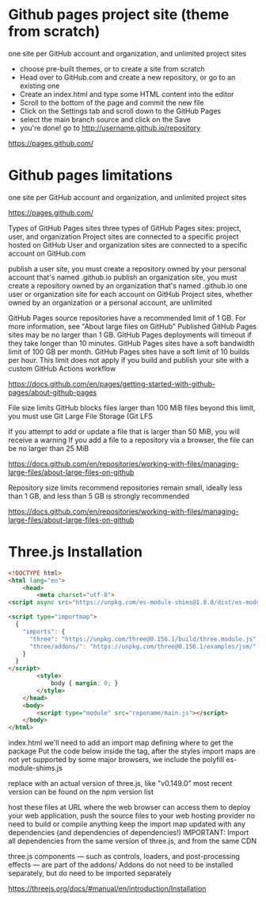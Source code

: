 # Github pages project site (theme from scratch)
one site per GitHub account and organization, and unlimited project sites
- choose pre-built themes, or to create a site from scratch
- Head over to GitHub.com and create a new repository, or go to an existing one
- Create an index.html and type some HTML content into the editor
- Scroll to the bottom of the page and commit the new file
- Click on the Settings tab and scroll down to the GitHub Pages
- select the main branch source and click on the Save
- you're done! go to http://username.github.io/repository

https://pages.github.com/



# Github pages limitations
one site per GitHub account and organization,
and unlimited project sites

https://pages.github.com/

Types of GitHub Pages sites
three types of GitHub Pages sites: project, user, and organization
Project sites are connected to a specific project hosted on GitHub
User and organization sites are connected to a specific account on GitHub.com

publish a user site, you must create a repository owned by your personal account that's named <username>.github.io
publish an organization site, you must create a repository owned by an organization that's named <organization>.github.io
one user or organization site for each account on GitHub
Project sites, whether owned by an organization or a personal account, are unlimited

GitHub Pages source repositories have a recommended limit of 1 GB. For more information, see "About large files on GitHub"
Published GitHub Pages sites may be no larger than 1 GB.
GitHub Pages deployments will timeout if they take longer than 10 minutes.
GitHub Pages sites have a soft bandwidth limit of 100 GB per month.
GitHub Pages sites have a soft limit of 10 builds per hour. This limit does not apply if you build and publish your site with a custom GitHub Actions workflow

https://docs.github.com/en/pages/getting-started-with-github-pages/about-github-pages

File size limits
GitHub blocks files larger than 100 MiB
files beyond this limit, you must use Git Large File Storage (Git LFS

If you attempt to add or update a file that is larger than 50 MiB, you will receive a warning
If you add a file to a repository via a browser, the file can be no larger than 25 MiB

https://docs.github.com/en/repositories/working-with-files/managing-large-files/about-large-files-on-github


Repository size limits
recommend repositories remain small, ideally less than 1 GB, and less than 5 GB is strongly recommended

https://docs.github.com/en/repositories/working-with-files/managing-large-files/about-large-files-on-github




# Three.js Installation

```html
<!DOCTYPE html>
<html lang="en">
	<head>
		<meta charset="utf-8">
<script async src="https://unpkg.com/es-module-shims@1.8.0/dist/es-module-shims.js"></script>

<script type="importmap">
  {
    "imports": {
      "three": "https://unpkg.com/three@0.156.1/build/three.module.js",
      "three/addons/": "https://unpkg.com/three@0.156.1/examples/jsm/"
    }
  }
</script>
		<style>
			body { margin: 0; }
		</style>
	</head>
	<body>
		<script type="module" src="reponame/main.js"></script>
	</body>
</html>
```

index.html we'll need to add an import map defining where to get the package
Put the code below inside the <head></head> tag, after the styles
import maps are not yet supported by some major browsers, we include the polyfill es-module-shims.js

replace <version> with an actual version of three.js, like "v0.149.0"
most recent version can be found on the npm version list

host these files at URL where the web browser can access them
to deploy your web application, push the source files to your web hosting provider
no need to build or compile anything
keep the import map updated with any dependencies (and dependencies of dependencies!)
IMPORTANT: Import all dependencies from the same version of three.js, and from the same CDN

three.js components — such as controls, loaders, and post-processing effects — are part of the addons/
Addons do not need to be installed separately, but do need to be imported separately

https://threejs.org/docs/#manual/en/introduction/Installation
